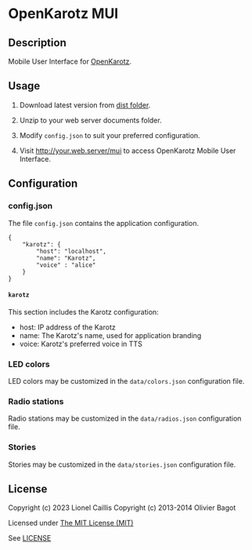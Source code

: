 # OpenKarotz MUI #

## Description ##

Mobile User Interface for [OpenKarotz](http://openkarotz.filippi.org/).

## Usage ##

1. Download latest version from [dist folder](https://github.com/wulfaz/openkarotz-mui/tree/master/dist).

2. Unzip to your web server documents folder.

3. Modify `config.json` to suit your preferred configuration.

4. Visit http://your.web.server/mui to access OpenKarotz Mobile User Interface.

## Configuration ##

### config.json

The file `config.json` contains the application configuration.

```
{
    "karotz": {
        "host": "localhost",
        "name": "Karotz",
        "voice" : "alice"
    }
}
```

#### `karotz` ####

This section includes the Karotz configuration:
* host: IP address of the Karotz
* name: The Karotz's name, used for application branding
* voice: Karotz's preferred voice in TTS

### LED colors

LED colors may be customized in the `data/colors.json` configuration file.

### Radio stations

Radio stations may be customized in the `data/radios.json` configuration file.

### Stories

Stories may be customized in the `data/stories.json` configuration file.

## License ##

Copyright (c) 2023 Lionel Caillis
Copyright (c) 2013-2014 Olivier Bagot

Licensed under [The MIT License (MIT)](http://opensource.org/licenses/MIT)

See [LICENSE](https://github.com/wulfaz/openkarotz-mui/raw/master/LICENSE)
